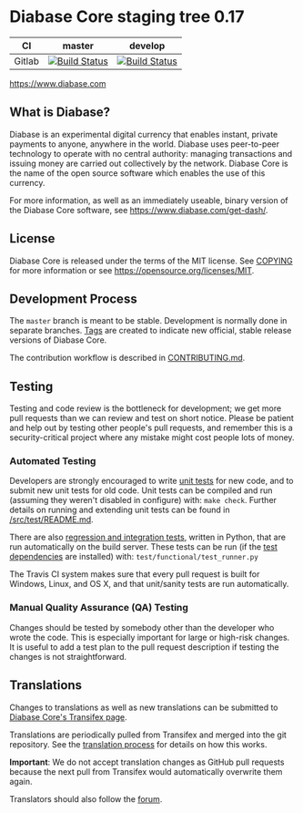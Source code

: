 Diabase Core staging tree 0.17
===========================

|CI|master|develop|
|-|-|-|
|Gitlab|[![Build Status](https://gitlab.com/diabasecoin/diabase/badges/master/pipeline.svg)](https://gitlab.com/diabasecoin/diabase/-/tree/master)|[![Build Status](https://gitlab.com/diabasecoin/diabase/badges/develop/pipeline.svg)](https://gitlab.com/diabasecoin/diabase/-/tree/develop)|

https://www.diabase.com


What is Diabase?
-------------

Diabase is an experimental digital currency that enables instant, private
payments to anyone, anywhere in the world. Diabase uses peer-to-peer technology
to operate with no central authority: managing transactions and issuing money
are carried out collectively by the network. Diabase Core is the name of the open
source software which enables the use of this currency.

For more information, as well as an immediately useable, binary version of
the Diabase Core software, see https://www.diabase.com/get-dash/.


License
-------

Diabase Core is released under the terms of the MIT license. See [COPYING](COPYING) for more
information or see https://opensource.org/licenses/MIT.

Development Process
-------------------

The `master` branch is meant to be stable. Development is normally done in separate branches.
[Tags](https://github.com/diabasecoin/diabase/tags) are created to indicate new official,
stable release versions of Diabase Core.

The contribution workflow is described in [CONTRIBUTING.md](CONTRIBUTING.md).

Testing
-------

Testing and code review is the bottleneck for development; we get more pull
requests than we can review and test on short notice. Please be patient and help out by testing
other people's pull requests, and remember this is a security-critical project where any mistake might cost people
lots of money.

### Automated Testing

Developers are strongly encouraged to write [unit tests](src/test/README.md) for new code, and to
submit new unit tests for old code. Unit tests can be compiled and run
(assuming they weren't disabled in configure) with: `make check`. Further details on running
and extending unit tests can be found in [/src/test/README.md](/src/test/README.md).

There are also [regression and integration tests](/test), written
in Python, that are run automatically on the build server.
These tests can be run (if the [test dependencies](/test) are installed) with: `test/functional/test_runner.py`

The Travis CI system makes sure that every pull request is built for Windows, Linux, and OS X, and that unit/sanity tests are run automatically.

### Manual Quality Assurance (QA) Testing

Changes should be tested by somebody other than the developer who wrote the
code. This is especially important for large or high-risk changes. It is useful
to add a test plan to the pull request description if testing the changes is
not straightforward.

Translations
------------

Changes to translations as well as new translations can be submitted to
[Diabase Core's Transifex page](https://www.transifex.com/projects/p/dash/).

Translations are periodically pulled from Transifex and merged into the git repository. See the
[translation process](doc/translation_process.md) for details on how this works.

**Important**: We do not accept translation changes as GitHub pull requests because the next
pull from Transifex would automatically overwrite them again.

Translators should also follow the [forum](https://www.diabase.com/forum/topic/dash-worldwide-collaboration.88/).
